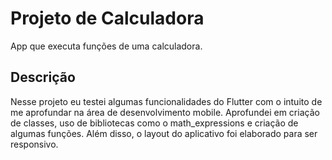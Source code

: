 # Projeto de Calculadora

App que executa funções de uma calculadora.

## Descrição

Nesse projeto eu testei algumas funcionalidades do Flutter com o intuito de me aprofundar na área de
desenvolvimento mobile. Aprofundei em criação de classes, uso de bibliotecas como o math_expressions e 
criação de algumas funções. Além disso, o layout do aplicativo foi elaborado para ser responsivo.
